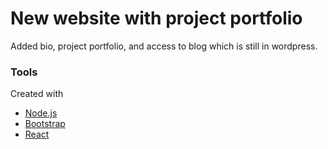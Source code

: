 

# New website with project portfolio

Added bio, project portfolio, and access to blog which is still in wordpress.

### Tools

Created with 
- [Node.js](http://nodejs.org)  
- [Bootstrap](http://getbootstrap.com/)
- [React](https://facebook.github.io/react/)